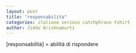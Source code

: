 ```yaml
---
layout: post
title: "responsabilita"
categories: italiano serious catchphrase tshirt
author: Jiddu Krishnamurti
---
```

[responsabilità] = abilità di rispondere
